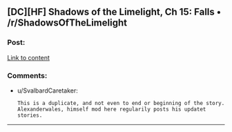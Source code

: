 ## [DC][HF] Shadows of the Limelight, Ch 15: Falls • /r/ShadowsOfTheLimelight

### Post:

[Link to content](https://www.reddit.com/r/ShadowsOfTheLimelight/comments/3fj6i2/shadows_of_the_limelight_ch_15_falls/)

### Comments:

- u/SvalbardCaretaker:
  ```
  This is a duplicate, and not even to end or beginning of the story.  Alexanderwales, himself mod here regularily posts his updatet stories.
  ```

---


